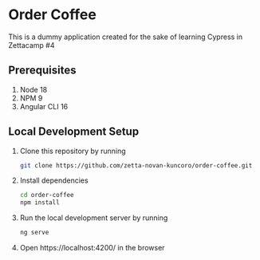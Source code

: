 # Order Coffee

This is a dummy application created for the sake of learning Cypress in Zettacamp #4

## Prerequisites

1. Node 18
2. NPM 9
3. Angular CLI 16

## Local Development Setup

1. Clone this repository by running

   ```bash
   git clone https://github.com/zetta-novan-kuncoro/order-coffee.git
   ```

2. Install dependencies

   ```bash
   cd order-coffee
   npm install
   ```

3. Run the local development server by running

   ```bash
   ng serve
   ```

4. Open https://localhost:4200/ in the browser
